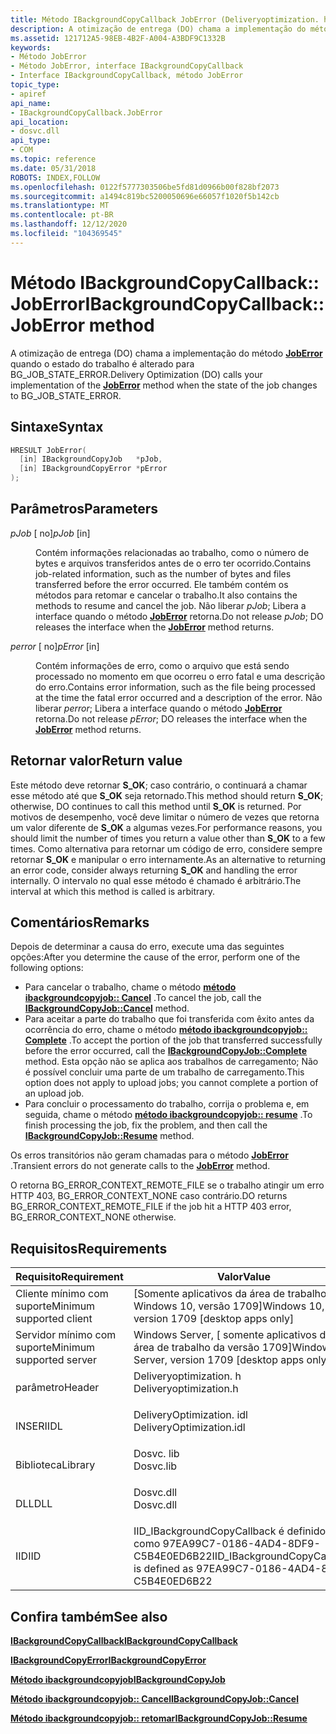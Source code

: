 ```yaml
---
title: Método IBackgroundCopyCallback JobError (Deliveryoptimization. h)
description: A otimização de entrega (DO) chama a implementação do método JobError quando o estado do trabalho é alterado para BG_JOB_STATE_ERROR.
ms.assetid: 121712A5-98EB-4B2F-A004-A3BDF9C1332B
keywords:
- Método JobError
- Método JobError, interface IBackgroundCopyCallback
- Interface IBackgroundCopyCallback, método JobError
topic_type:
- apiref
api_name:
- IBackgroundCopyCallback.JobError
api_location:
- dosvc.dll
api_type:
- COM
ms.topic: reference
ms.date: 05/31/2018
ROBOTS: INDEX,FOLLOW
ms.openlocfilehash: 0122f5777303506be5fd81d0966b00f828bf2073
ms.sourcegitcommit: a1494c819bc5200050696e66057f1020f5b142cb
ms.translationtype: MT
ms.contentlocale: pt-BR
ms.lasthandoff: 12/12/2020
ms.locfileid: "104369545"
---
```

# <a name="ibackgroundcopycallbackjoberror-method"></a><span data-ttu-id="be5d2-106">Método IBackgroundCopyCallback:: JobError</span><span class="sxs-lookup"><span data-stu-id="be5d2-106">IBackgroundCopyCallback::JobError method</span></span>

<span data-ttu-id="be5d2-107">A otimização de entrega (DO) chama a implementação do método [**JobError**](https://www.bing.com/search?q=**JobError**) quando o estado do trabalho é alterado para BG_JOB_STATE_ERROR.</span><span class="sxs-lookup"><span data-stu-id="be5d2-107">Delivery Optimization (DO) calls your implementation of the [**JobError**](https://www.bing.com/search?q=**JobError**) method when the state of the job changes to BG_JOB_STATE_ERROR.</span></span>

## <a name="syntax"></a><span data-ttu-id="be5d2-108">Sintaxe</span><span class="sxs-lookup"><span data-stu-id="be5d2-108">Syntax</span></span>


```C++
HRESULT JobError(
  [in] IBackgroundCopyJob   *pJob,
  [in] IBackgroundCopyError *pError
);
```



## <a name="parameters"></a><span data-ttu-id="be5d2-109">Parâmetros</span><span class="sxs-lookup"><span data-stu-id="be5d2-109">Parameters</span></span>

<dl> <dt>

<span data-ttu-id="be5d2-110">*pJob* \[ no\]</span><span class="sxs-lookup"><span data-stu-id="be5d2-110">*pJob* \[in\]</span></span>
</dt> <dd>

<span data-ttu-id="be5d2-111">Contém informações relacionadas ao trabalho, como o número de bytes e arquivos transferidos antes de o erro ter ocorrido.</span><span class="sxs-lookup"><span data-stu-id="be5d2-111">Contains job-related information, such as the number of bytes and files transferred before the error occurred.</span></span> <span data-ttu-id="be5d2-112">Ele também contém os métodos para retomar e cancelar o trabalho.</span><span class="sxs-lookup"><span data-stu-id="be5d2-112">It also contains the methods to resume and cancel the job.</span></span> <span data-ttu-id="be5d2-113">Não liberar *pJob*; Libera a interface quando o método [**JobError**](https://www.bing.com/search?q=**JobError**) retorna.</span><span class="sxs-lookup"><span data-stu-id="be5d2-113">Do not release *pJob*; DO releases the interface when the [**JobError**](https://www.bing.com/search?q=**JobError**) method returns.</span></span>

</dd> <dt>

<span data-ttu-id="be5d2-114">*perror* \[ no\]</span><span class="sxs-lookup"><span data-stu-id="be5d2-114">*pError* \[in\]</span></span>
</dt> <dd>

<span data-ttu-id="be5d2-115">Contém informações de erro, como o arquivo que está sendo processado no momento em que ocorreu o erro fatal e uma descrição do erro.</span><span class="sxs-lookup"><span data-stu-id="be5d2-115">Contains error information, such as the file being processed at the time the fatal error occurred and a description of the error.</span></span> <span data-ttu-id="be5d2-116">Não liberar *perror*; Libera a interface quando o método [**JobError**](https://www.bing.com/search?q=**JobError**) retorna.</span><span class="sxs-lookup"><span data-stu-id="be5d2-116">Do not release *pError*; DO releases the interface when the [**JobError**](https://www.bing.com/search?q=**JobError**) method returns.</span></span>

</dd> </dl>

## <a name="return-value"></a><span data-ttu-id="be5d2-117">Retornar valor</span><span class="sxs-lookup"><span data-stu-id="be5d2-117">Return value</span></span>

<span data-ttu-id="be5d2-118">Este método deve retornar **S_OK**; caso contrário, o continuará a chamar esse método até que **S_OK** seja retornado.</span><span class="sxs-lookup"><span data-stu-id="be5d2-118">This method should return **S_OK**; otherwise, DO continues to call this method until **S_OK** is returned.</span></span> <span data-ttu-id="be5d2-119">Por motivos de desempenho, você deve limitar o número de vezes que retorna um valor diferente de **S_OK** a algumas vezes.</span><span class="sxs-lookup"><span data-stu-id="be5d2-119">For performance reasons, you should limit the number of times you return a value other than **S_OK** to a few times.</span></span> <span data-ttu-id="be5d2-120">Como alternativa para retornar um código de erro, considere sempre retornar **S_OK** e manipular o erro internamente.</span><span class="sxs-lookup"><span data-stu-id="be5d2-120">As an alternative to returning an error code, consider always returning **S_OK** and handling the error internally.</span></span> <span data-ttu-id="be5d2-121">O intervalo no qual esse método é chamado é arbitrário.</span><span class="sxs-lookup"><span data-stu-id="be5d2-121">The interval at which this method is called is arbitrary.</span></span>

## <a name="remarks"></a><span data-ttu-id="be5d2-122">Comentários</span><span class="sxs-lookup"><span data-stu-id="be5d2-122">Remarks</span></span>

<span data-ttu-id="be5d2-123">Depois de determinar a causa do erro, execute uma das seguintes opções:</span><span class="sxs-lookup"><span data-stu-id="be5d2-123">After you determine the cause of the error, perform one of the following options:</span></span>

-   <span data-ttu-id="be5d2-124">Para cancelar o trabalho, chame o método [**método ibackgroundcopyjob:: Cancel**](ibackgroundcopyjob-cancel.md) .</span><span class="sxs-lookup"><span data-stu-id="be5d2-124">To cancel the job, call the [**IBackgroundCopyJob::Cancel**](ibackgroundcopyjob-cancel.md) method.</span></span>
-   <span data-ttu-id="be5d2-125">Para aceitar a parte do trabalho que foi transferida com êxito antes da ocorrência do erro, chame o método [**método ibackgroundcopyjob:: Complete**](ibackgroundcopyjob-complete.md) .</span><span class="sxs-lookup"><span data-stu-id="be5d2-125">To accept the portion of the job that transferred successfully before the error occurred, call the [**IBackgroundCopyJob::Complete**](ibackgroundcopyjob-complete.md) method.</span></span> <span data-ttu-id="be5d2-126">Esta opção não se aplica aos trabalhos de carregamento; Não é possível concluir uma parte de um trabalho de carregamento.</span><span class="sxs-lookup"><span data-stu-id="be5d2-126">This option does not apply to upload jobs; you cannot complete a portion of an upload job.</span></span>
-   <span data-ttu-id="be5d2-127">Para concluir o processamento do trabalho, corrija o problema e, em seguida, chame o método [**método ibackgroundcopyjob:: resume**](ibackgroundcopyjob-resume.md) .</span><span class="sxs-lookup"><span data-stu-id="be5d2-127">To finish processing the job, fix the problem, and then call the [**IBackgroundCopyJob::Resume**](ibackgroundcopyjob-resume.md) method.</span></span>

<span data-ttu-id="be5d2-128">Os erros transitórios não geram chamadas para o método [**JobError**](https://www.bing.com/search?q=**JobError**) .</span><span class="sxs-lookup"><span data-stu-id="be5d2-128">Transient errors do not generate calls to the [**JobError**](https://www.bing.com/search?q=**JobError**) method.</span></span>

<span data-ttu-id="be5d2-129">O retorna BG_ERROR_CONTEXT_REMOTE_FILE se o trabalho atingir um erro HTTP 403, BG_ERROR_CONTEXT_NONE caso contrário.</span><span class="sxs-lookup"><span data-stu-id="be5d2-129">DO returns BG_ERROR_CONTEXT_REMOTE_FILE if the job hit a HTTP 403 error, BG_ERROR_CONTEXT_NONE otherwise.</span></span>

## <a name="requirements"></a><span data-ttu-id="be5d2-130">Requisitos</span><span class="sxs-lookup"><span data-stu-id="be5d2-130">Requirements</span></span>



| <span data-ttu-id="be5d2-131">Requisito</span><span class="sxs-lookup"><span data-stu-id="be5d2-131">Requirement</span></span> | <span data-ttu-id="be5d2-132">Valor</span><span class="sxs-lookup"><span data-stu-id="be5d2-132">Value</span></span> |
|-------------------------------------|-----------------------------------------------------------------------------------------------------|
| <span data-ttu-id="be5d2-133">Cliente mínimo com suporte</span><span class="sxs-lookup"><span data-stu-id="be5d2-133">Minimum supported client</span></span><br/> | <span data-ttu-id="be5d2-134">\[Somente aplicativos da área de trabalho do Windows 10, versão 1709\]</span><span class="sxs-lookup"><span data-stu-id="be5d2-134">Windows 10, version 1709 \[desktop apps only\]</span></span><br/>                                           |
| <span data-ttu-id="be5d2-135">Servidor mínimo com suporte</span><span class="sxs-lookup"><span data-stu-id="be5d2-135">Minimum supported server</span></span><br/> | <span data-ttu-id="be5d2-136">Windows Server, \[ somente aplicativos da área de trabalho da versão 1709\]</span><span class="sxs-lookup"><span data-stu-id="be5d2-136">Windows Server, version 1709 \[desktop apps only\]</span></span><br/>                                       |
| <span data-ttu-id="be5d2-137">parâmetro</span><span class="sxs-lookup"><span data-stu-id="be5d2-137">Header</span></span><br/>                   | <dl> <span data-ttu-id="be5d2-138"><dt>Deliveryoptimization. h</dt></span><span class="sxs-lookup"><span data-stu-id="be5d2-138"><dt>Deliveryoptimization.h</dt></span></span> </dl>   |
| <span data-ttu-id="be5d2-139">INSERI</span><span class="sxs-lookup"><span data-stu-id="be5d2-139">IDL</span></span><br/>                      | <dl> <span data-ttu-id="be5d2-140"><dt>DeliveryOptimization. idl</dt></span><span class="sxs-lookup"><span data-stu-id="be5d2-140"><dt>DeliveryOptimization.idl</dt></span></span> </dl> |
| <span data-ttu-id="be5d2-141">Biblioteca</span><span class="sxs-lookup"><span data-stu-id="be5d2-141">Library</span></span><br/>                  | <dl> <span data-ttu-id="be5d2-142"><dt>Dosvc. lib</dt></span><span class="sxs-lookup"><span data-stu-id="be5d2-142"><dt>Dosvc.lib</dt></span></span> </dl>                |
| <span data-ttu-id="be5d2-143">DLL</span><span class="sxs-lookup"><span data-stu-id="be5d2-143">DLL</span></span><br/>                      | <dl> <span data-ttu-id="be5d2-144"><dt>Dosvc.dll</dt></span><span class="sxs-lookup"><span data-stu-id="be5d2-144"><dt>Dosvc.dll</dt></span></span> </dl>                |
| <span data-ttu-id="be5d2-145">IID</span><span class="sxs-lookup"><span data-stu-id="be5d2-145">IID</span></span><br/>                      | <span data-ttu-id="be5d2-146">IID_IBackgroundCopyCallback é definido como 97EA99C7-0186-4AD4-8DF9-C5B4E0ED6B22</span><span class="sxs-lookup"><span data-stu-id="be5d2-146">IID_IBackgroundCopyCallback is defined as 97EA99C7-0186-4AD4-8DF9-C5B4E0ED6B22</span></span><br/>          |



## <a name="see-also"></a><span data-ttu-id="be5d2-147">Confira também</span><span class="sxs-lookup"><span data-stu-id="be5d2-147">See also</span></span>

<dl> <dt>

[<span data-ttu-id="be5d2-148">**IBackgroundCopyCallback**</span><span class="sxs-lookup"><span data-stu-id="be5d2-148">**IBackgroundCopyCallback**</span></span>](ibackgroundcopycallback.md)
</dt> <dt>

[<span data-ttu-id="be5d2-149">**IBackgroundCopyError**</span><span class="sxs-lookup"><span data-stu-id="be5d2-149">**IBackgroundCopyError**</span></span>](ibackgroundcopyerror.md)
</dt> <dt>

[<span data-ttu-id="be5d2-150">**Método ibackgroundcopyjob**</span><span class="sxs-lookup"><span data-stu-id="be5d2-150">**IBackgroundCopyJob**</span></span>](ibackgroundcopyjob-.md)
</dt> <dt>

[<span data-ttu-id="be5d2-151">**Método ibackgroundcopyjob:: Cancel**</span><span class="sxs-lookup"><span data-stu-id="be5d2-151">**IBackgroundCopyJob::Cancel**</span></span>](ibackgroundcopyjob-cancel.md)
</dt> <dt>

[<span data-ttu-id="be5d2-152">**Método ibackgroundcopyjob:: retomar**</span><span class="sxs-lookup"><span data-stu-id="be5d2-152">**IBackgroundCopyJob::Resume**</span></span>](ibackgroundcopyjob-resume.md)
</dt> </dl>

 

 





